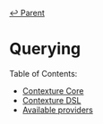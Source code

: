 ﻿[↩  Parent](../README.md)

 # Querying

Table of Contents:
- [Contexture Core](contexture-core.md)
- [Contexture DSL](contexture-dsl.md)
- [Available providers](available-providers.md)
